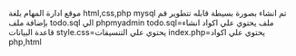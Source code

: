 موقع ادارة المهام بلغة html,css,php mysql تم انشاء بصورة بسيطة قابله تتطوير 
قم بإضافة ملف todo.sql الي phpmyadmin 
todo.sql=ملف يحتوي علي اكواد انشاء قاعدة البيانات
style.css=يحتوي علي التنسيقات 
index.php=يحتوي علي اكواد php,html
